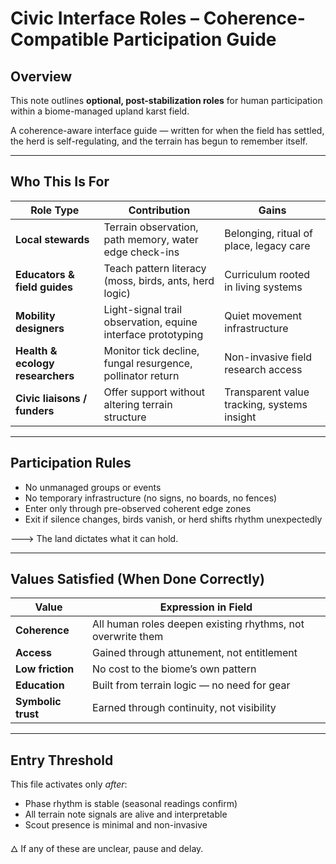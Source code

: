 # Civic Interface Roles – Coherence-Compatible Participation Guide

## Overview

This note outlines **optional, post-stabilization roles** for human participation within a biome-managed upland karst field.

A coherence-aware interface guide — written for when the field has settled, the herd is self-regulating, and the terrain has begun to remember itself.

---

## Who This Is For

| Role Type                        | Contribution                                                 | Gains                                       |
| -------------------------------- | ------------------------------------------------------------ | ------------------------------------------- |
| **Local stewards**               | Terrain observation, path memory, water edge check-ins       | Belonging, ritual of place, legacy care     |
| **Educators & field guides**     | Teach pattern literacy (moss, birds, ants, herd logic)       | Curriculum rooted in living systems         |
| **Mobility designers**           | Light-signal trail observation, equine interface prototyping | Quiet movement infrastructure               |
| **Health & ecology researchers** | Monitor tick decline, fungal resurgence, pollinator return   | Non-invasive field research access          |
| **Civic liaisons / funders**     | Offer support without altering terrain structure             | Transparent value tracking, systems insight |

---

## Participation Rules

* No unmanaged groups or events
* No temporary infrastructure (no signs, no boards, no fences)
* Enter only through pre-observed coherent edge zones
* Exit if silence changes, birds vanish, or herd shifts rhythm unexpectedly

🡒 The land dictates what it can hold.

---

## Values Satisfied (When Done Correctly)

| Value              | Expression in Field                                         |
| ------------------ | ----------------------------------------------------------- |
| **Coherence**      | All human roles deepen existing rhythms, not overwrite them |
| **Access**         | Gained through attunement, not entitlement                  |
| **Low friction**   | No cost to the biome’s own pattern                          |
| **Education**      | Built from terrain logic — no need for gear                 |
| **Symbolic trust** | Earned through continuity, not visibility                   |

---

## Entry Threshold

This file activates only *after*:

* Phase rhythm is stable (seasonal readings confirm)
* All terrain note signals are alive and interpretable
* Scout presence is minimal and non-invasive

🜂 If any of these are unclear, pause and delay.
